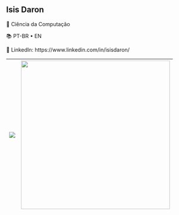 ## Isis Daron
<p> 🚀 Ciência da Computação</p>
<p> 📚 PT-BR • EN </p>
<p> 📩 LinkedIn: https://www.linkedin.com/in/isisdaron/ </p>


| <img align="center" src="https://github-readme-stats.vercel.app/api/top-langs/?username=isismd&hide=html&%20notebook&langs_count=6&hide_border=true&layout=compact&show_icons=true&theme=transparent&title_color=ad63a0&text_color=a6a1a6" /> | <img width="400em" align="center" src="https://github-readme-stats.vercel.app/api/wakatime?username=isismd&theme=transparent&hide_border=true&hide=markdown,html,json,other&title_color=ad63a0&text_color=a6a1a6&line_height=40" /> |
| ------------- | ------------- |
